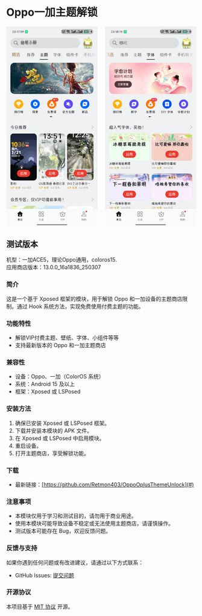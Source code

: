 # Oppo一加主题解锁

<div style="display: flex; justify-content: space-between;">
  <img src="https://github.com/Retmon403/OppoOplusThemeUnlock/blob/main/p1.png" alt="图片1" width="48%" />
  <img src="https://github.com/Retmon403/OppoOplusThemeUnlock/blob/main/p2.png" alt="图片2" width="48%" />
</div>

## 测试版本
机型：一加ACE5，理论Oppo通用，coloros15.  
应用商店版本：13.0.0_16a1836_250307

### 简介
这是一个基于 Xposed 框架的模块，用于解锁 Oppo 和一加设备的主题商店限制。通过 Hook 系统方法，实现免费使用付费主题的功能。

### 功能特性
- 解锁VIP付费主题、壁纸、字体、小组件等等
- 支持最新版本的 Oppo 和一加主题商店

### 兼容性
- 设备：Oppo、一加（ColorOS 系统）
- 系统：Android 15 及以上
- 框架：Xposed 或 LSPosed

### 安装方法
1. 确保已安装 Xposed 或 LSPosed 框架。
2. 下载并安装本模块的 APK 文件。
3. 在 Xposed 或 LSPosed 中启用模块。
4. 重启设备。
5. 打开主题商店，享受解锁功能。

### 下载
- 最新链接：[https://github.com/Retmon403/OppoOplusThemeUnlock](#)

### 注意事项
- 本模块仅用于学习和测试目的，请勿用于商业用途。
- 使用本模块可能导致设备不稳定或无法使用主题商店，请谨慎操作。
- 测试版本可能存在 Bug，欢迎反馈问题。

### 反馈与支持
如果你遇到任何问题或有改进建议，请通过以下方式联系：
- GitHub Issues: [提交问题](#)

### 开源协议
本项目基于 [MIT 协议](https://opensource.org/licenses/MIT) 开源。

